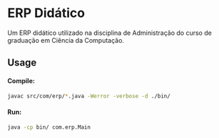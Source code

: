 
# ERP Didático

Um ERP didático utilizado na disciplina de Administração do curso de graduação em Ciência da Computação.


## Usage

#### Compile:
```sh
javac src/com/erp/*.java -Werror -verbose -d ./bin/
```

#### Run:
```sh
java -cp bin/ com.erp.Main
```

